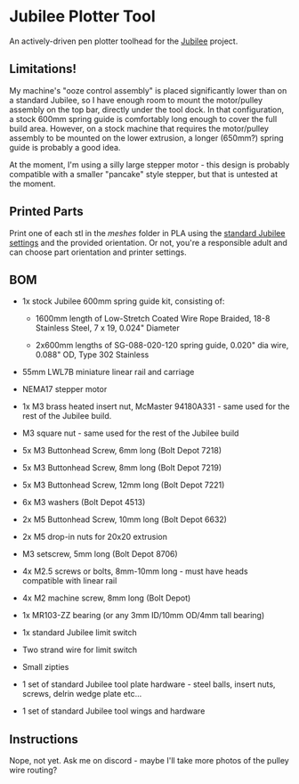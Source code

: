 Jubilee Plotter Tool
======

An actively-driven pen plotter toolhead for the [Jubilee](https://jubilee3d.com/) project.


## Limitations!

My machine's "ooze control assembly" is placed significantly lower than on a standard Jubilee, so I have
enough room to mount the motor/pulley assembly on the top bar, directly under the tool dock. In that
configuration, a stock 600mm spring guide is comfortably long enough to cover the full build area. However,
on a stock machine that requires the motor/pulley assembly to be mounted on the lower extrusion, a
longer (650mm?) spring guide is probably a good idea.

At the moment, I'm using a silly large stepper motor - this design is probably compatible with
a smaller "pancake" style stepper, but that is untested at the moment.

## Printed Parts

Print one of each stl in the *meshes* folder in PLA using the [standard Jubilee settings](https://jubilee3d.com/index.php?title=3D_Printed_Parts)
and the provided orientation. Or not, you're a responsible adult and can choose part orientation and
printer settings.

## BOM

* 1x stock Jubilee 600mm spring guide kit, consisting of:

    * 1600mm length of Low-Stretch Coated Wire Rope Braided, 18-8 Stainless Steel, 7 x 19, 0.024" Diameter

    * 2x600mm lengths of SG-088-020-120 spring guide, 0.020" dia wire, 0.088" OD, Type 302 Stainless

* 55mm LWL7B miniature linear rail and carriage

* NEMA17 stepper motor

* 1x M3 brass heated insert nut, McMaster 94180A331 - same used for the rest of the Jubilee build.

* M3 square nut - same used for the rest of the Jubilee build

* 5x M3 Buttonhead Screw, 6mm long (Bolt Depot 7218)

* 5x M3 Buttonhead Screw, 8mm long (Bolt Depot 7219)

* 5x M3 Buttonhead Screw, 12mm long (Bolt Depot 7221)

* 6x M3 washers (Bolt Depot 4513)

* 2x M5 Buttonhead Screw, 10mm long (Bolt Depot 6632)

* 2x M5 drop-in nuts for 20x20 extrusion

* M3 setscrew, 5mm long (Bolt Depot 8706)

* 4x M2.5 screws or bolts, 8mm-10mm long - must have heads compatible with linear rail

* 4x M2 machine screw, 8mm long (Bolt Depot)

* 1x MR103-ZZ bearing (or any 3mm ID/10mm OD/4mm tall bearing)

* 1x standard Jubilee limit switch

* Two strand wire for limit switch

* Small zipties

* 1 set of standard Jubilee tool plate hardware - steel balls, insert nuts, screws, delrin wedge plate etc...

* 1 set of standard Jubilee tool wings and hardware


## Instructions

Nope, not yet. Ask me on discord - maybe I'll take more photos of the pulley wire routing?